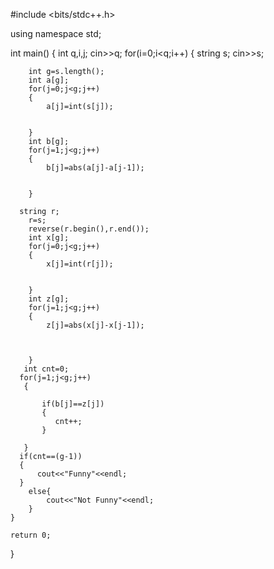 #include <bits/stdc++.h>

using namespace std;

int main()
{
    int q,i,j;
    cin>>q;
    for(i=0;i<q;i++)
    {
        string s;
        cin>>s;
        
        int g=s.length();
        int a[g];
        for(j=0;j<g;j++)
        {
            a[j]=int(s[j]);
            
           
        }
        int b[g];
        for(j=1;j<g;j++)
        {
            b[j]=abs(a[j]-a[j-1]);
            
            
        }
        
      string r;
        r=s;
        reverse(r.begin(),r.end());
        int x[g];
        for(j=0;j<g;j++)
        {
            x[j]=int(r[j]);
            
           
        }
        int z[g];
        for(j=1;j<g;j++)
        {
            z[j]=abs(x[j]-x[j-1]);
           
            
            
        }
       int cnt=0;
      for(j=1;j<g;j++)
       {
          
           if(b[j]==z[j])
           {
              cnt++;
           }
           
       }
      if(cnt==(g-1))
      {
          cout<<"Funny"<<endl;
      }
        else{
            cout<<"Not Funny"<<endl;
        }
    }
   
    return 0;
}
